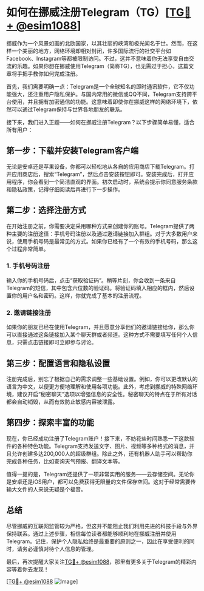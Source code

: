# 如何在挪威注册Telegram（TG）[[TG💪+ @esim1088](https://t.me/s/esim1088)]

挪威作为一个风景如画的北欧国家，以其壮丽的峡湾和极光闻名于世。然而，在这样一个美丽的地方，网络环境却相对封闭，许多国际流行的社交平台如Facebook、Instagram等都被限制访问。不过，这并不意味着你无法享受自由交流的乐趣。如果你想在挪威使用Telegram（简称TG），也无需过于担心，这篇文章将手把手教你如何完成注册。

首先，我们需要明确一点：Telegram是一个全球知名的即时通讯软件，它不仅功能强大，还注重用户隐私保护。与国内常用的微信或QQ不同，Telegram支持跨平台使用，并且拥有加密通信的功能。这意味着即使你在挪威这样的网络环境下，依然可以通过Telegram保持与世界各地朋友的联系。

接下来，我们进入正题——如何在挪威注册Telegram？以下步骤简单易懂，适合所有用户：

## 第一步：下载并安装Telegram客户端

无论是安卓还是苹果设备，你都可以轻松地从各自的应用商店下载Telegram。打开应用商店后，搜索“Telegram”，然后点击安装按钮即可。安装完成后，打开应用程序，你会看到一个简洁直观的界面。初次启动时，系统会提示你同意服务条款和隐私政策，记得仔细阅读后再进行下一步操作。

## 第二步：选择注册方式

在开始注册之前，你需要决定采用哪种方式来创建你的账号。Telegram提供了两种主要的注册途径：手机号码注册以及通过邀请链接加入群组。对于大多数用户来说，使用手机号码是最常见的方式。如果你已经有了一个有效的手机号码，那么这个过程非常简单。

### 1. 手机号码注册

输入你的手机号码后，点击“获取验证码”。稍等片刻，你会收到一条来自Telegram的短信，其中包含六位数的验证码。将验证码填入相应的框内，然后设置你的用户名和密码。这样，你就完成了基本的注册流程。

### 2. 邀请链接注册

如果你的朋友已经在使用Telegram，并且愿意分享他们的邀请链接给你，那么你可以直接通过这条链接加入某个聊天群或者频道。这种方式不需要填写任何个人信息，只需点击链接即可立即参与讨论。

## 第三步：配置语言和隐私设置

注册完成后，别忘了根据自己的需求调整一些基础设置。例如，你可以更改默认的语言为中文，以便更方便地理解和使用各项功能。此外，考虑到挪威的特殊网络环境，建议开启“秘密聊天”选项以增强信息的安全性。秘密聊天的特点在于所有对话都会自动销毁，从而有效防止敏感内容被泄露。

## 第四步：探索丰富的功能

现在，你已经成功注册了Telegram账户！接下来，不妨花些时间熟悉一下这款软件的各种特色功能。Telegram支持发送文字、图片、视频等多种格式的消息，并且允许创建多达200,000人的超级群组。除此之外，还有机器人助手可以帮助你完成各种任务，比如查询天气预报、翻译文本等。

值得一提的是，Telegram还提供了一项非常实用的服务——云存储空间。无论你是安卓还是iOS用户，都可以免费获得无限量的文件保存空间。这对于经常需要传输大文件的人来说无疑是个福音。

## 总结

尽管挪威的互联网监管较为严格，但这并不能阻止我们利用先进的科技手段与外界保持联系。通过上述步骤，相信每位读者都能够顺利地在挪威注册并使用Telegram。记住，保护个人隐私始终是最重要的原则之一，因此在享受便利的同时，请务必谨慎对待个人信息的管理。

最后，再次提醒大家关注[TG💪+ @esim1088](https://t.me/s/esim1088)，那里有更多关于Telegram的精彩内容等着你去发现！

[[TG💪+ @esim1088](https://t.me/s/esim1088) ![Image](https://i.postimg.cc/4NQfJmqS/Snipaste-2025-05-13-00-14-12.png)]